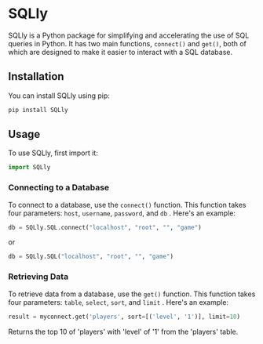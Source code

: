 # SQLly

SQLly is a Python package for simplifying and accelerating the use of SQL queries in Python. It has two main functions, `connect()` and `get()`, both of which are designed to make it easier to interact with a SQL database.

## Installation

You can install SQLly using pip:

```bash
pip install SQLly
```
## Usage
To use SQLly, first import it:

```python
import SQLly
```

### Connecting to a Database

To connect to a database, use the `connect()` function. This function takes four parameters: `host`, `username`, `password`, and `db` . Here's an example:

```python
db = SQLly.SQL.connect("localhost", "root", "", "game")
```
or

```python
db = SQLly.SQL("localhost", "root", "", "game")
```

### Retrieving Data

To retrieve data from a database, use the `get()` function. This function takes four parameters: `table`, `select`, `sort`, and `limit` . Here's an example:

```python
result = myconnect.get('players', sort=[('level', '1')], limit=10)
```

Returns the top 10 of 'players' with 'level' of '1' from the 'players' table.

